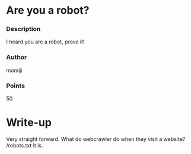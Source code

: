 # Are you a robot?

### Description

I heard you are a robot, prove it!

### Author

momiji

### Points

50

# Write-up

Very straight forward. What do webcrawler do when they visit a website? /robots.txt 
it is.
